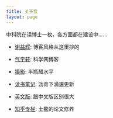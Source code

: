 ```yaml
---
title: 关于我
layout: page
---
```


中科院在读博士一枚，各方面都在建设中……

- [谢益辉](http://yihui.name): 博客风格从这里抄的

- [气宇轩](http://blog.sciencenet.cn/u/yufree): 科学网博客

- [摄影](http://yufree.diandian.com/): 半瓶醋水平

- [读书笔记](https://yufreecas.blogspot.com/): 沥青下滴速更新

- [英文版](http://yufree.github.io/blog/): 跟中文版区别很大

- [知乎专栏](http://zhuanlan.zhihu.com/yufree): 土鳖的论文修养
